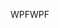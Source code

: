 <span data-ttu-id="02067-101">WPF</span><span class="sxs-lookup"><span data-stu-id="02067-101">WPF</span></span>